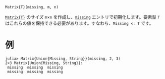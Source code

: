 ```
Matrix{T}(missing, m, n)
```

[`Matrix{T}`](@ref) のサイズ `m`×`n` を作成し、[`missing`](@ref) エントリで初期化します。要素型 `T` はこれらの値を保持できる必要があります。すなわち、`Missing <: T` です。

# 例

```jldoctest
julia> Matrix{Union{Missing, String}}(missing, 2, 3)
2×3 Matrix{Union{Missing, String}}:
 missing  missing  missing
 missing  missing  missing
```

